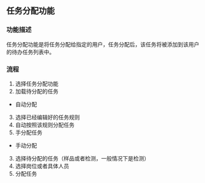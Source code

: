 ## 任务分配功能

### 功能描述
任务分配功能是将任务分配给指定的用户，任务分配后，该任务将被添加到该用户的待办任务列表中。

### 流程

1. 选择任务分配功能
2. 加载待分配的任务

- 自动分配
3. 选择已经编辑好的任务规则
4. 自动按照该规则分配任务
5. 手分配任务

- 手动分配
3. 选择待分配的任务（样品或者检测，一般情况下是检测）
4. 选择岗位或者具体人员
5. 分配任务
